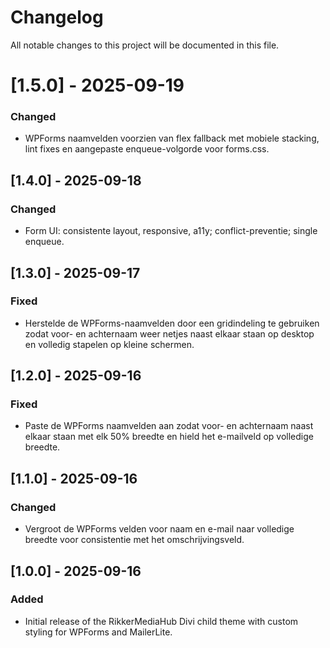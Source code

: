 # Changelog

All notable changes to this project will be documented in this file.

# [1.5.0] - 2025-09-19
### Changed
- WPForms naamvelden voorzien van flex fallback met mobiele stacking, lint fixes en aangepaste enqueue-volgorde voor forms.css.

## [1.4.0] - 2025-09-18
### Changed
- Form UI: consistente layout, responsive, a11y; conflict-preventie; single enqueue.

## [1.3.0] - 2025-09-17
### Fixed
- Herstelde de WPForms-naamvelden door een gridindeling te gebruiken zodat voor- en achternaam weer netjes naast elkaar staan op desktop en volledig stapelen op kleine schermen.

## [1.2.0] - 2025-09-16
### Fixed
- Paste de WPForms naamvelden aan zodat voor- en achternaam naast elkaar staan met elk 50% breedte en hield het e-mailveld op volledige breedte.

## [1.1.0] - 2025-09-16
### Changed
- Vergroot de WPForms velden voor naam en e-mail naar volledige breedte voor consistentie met het omschrijvingsveld.

## [1.0.0] - 2025-09-16
### Added
- Initial release of the RikkerMediaHub Divi child theme with custom styling for WPForms and MailerLite.
